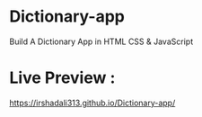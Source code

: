 # Dictionary-app
Build A Dictionary App in HTML CSS &amp; JavaScript

# Live Preview :
https://irshadali313.github.io/Dictionary-app/
